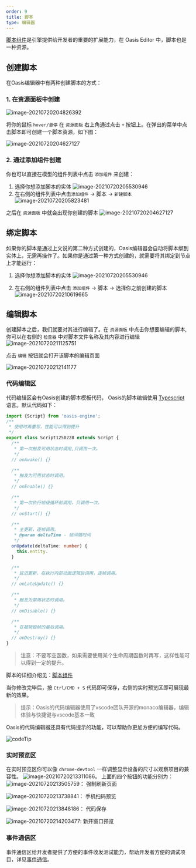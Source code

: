```yaml
---
order: 9
title: 脚本
type: 编辑器
---
```


[脚本组件](${docs}script-cn)是引擎提供给开发者的重要的扩展能力，在 Oasis Editor 中，脚本也是一种资源。


## 创建脚本
在Oasis编辑器中有两种创建脚本的方式：
### 1. 在资源面板中创建

![image-20210720204826392](https://gw.alipayobjects.com/zos/OasisHub/728f0e47-ac0f-4bc2-8842-ed524b0d5a1d/image-20210720204826392.png)

将你的鼠标 `hover/悬停` 在 `资源面板` 右上角通过点击 `+` 按钮上。在弹出的菜单中点击脚本即可创建一个脚本资源，如下图：

![image-20210720204627127](https://gw.alipayobjects.com/zos/OasisHub/ba51d8f7-eb03-40c2-8bf1-2bcc6e59808e/image-20210720204627127.png)

### 2. 通过添加组件创建

你也可以直接在模型的组件列表中点击 `添加组件` 来创建：
1. 选择你想添加脚本的实体
   ![image-20210720205530946](https://gw.alipayobjects.com/zos/OasisHub/3f66f051-0a7e-4ef9-b4c6-041996ff590e/image-20210720205530946.png)
2. 在右侧的组件列表中点击`添加组件` -> 脚本 ->  `新建脚本`
  ![image-20210720205823481](https://gw.alipayobjects.com/zos/OasisHub/248110c9-bdbe-42a4-acea-78b2880f64c5/image-20210720205823481.png)

之后在 `资源面板` 中就会出现你创建的脚本
![image-20210720204627127](https://gw.alipayobjects.com/zos/OasisHub/ba51d8f7-eb03-40c2-8bf1-2bcc6e59808e/image-20210720204627127.png)

## 绑定脚本
如果你的脚本是通过上文说的第二种方式创建的，Oasis编辑器会自动将脚本绑到实体上，无需再操作了。如果你是通过第一种方式创建的，就需要将其绑定到节点上才能运行：
1. 选择你想添加脚本的实体
   ![image-20210720205530946](https://gw.alipayobjects.com/zos/OasisHub/3f66f051-0a7e-4ef9-b4c6-041996ff590e/image-20210720205530946.png)

2. 在右侧的组件列表中点击 `添加组件` -> 脚本 -> 选择你之前创建的脚本
  ![image-20210720210619665](https://gw.alipayobjects.com/zos/OasisHub/dfe4d6f1-7c65-449e-baa0-70eed9a4971c/image-20210720210619665.png)

## 编辑脚本

创建脚本之后，我们就要对其进行编辑了。在 `资源面板` 中点击你想要编辑的脚本, 你可以在右侧的 `检查器` 中对脚本文件名称及其内容进行编辑
![image-20210720211125751](https://gw.alipayobjects.com/zos/OasisHub/4f554dec-faef-4720-a1b1-d707c8ed3e89/image-20210720211125751.png)

点击 `编辑` 按钮就会打开该脚本的编辑页面

![image-20210720212141177](https://gw.alipayobjects.com/zos/OasisHub/a7a07bf4-bafb-44fb-b388-c9ddb776b704/image-20210720212141177.png)

### 代码编辑区
代码编辑区会有Oasis创建的脚本模板代码， Oasis的脚本编辑使用 [Typescript](https://www.typescriptlang.org/) 语言。默认代码如下：
```typescript
import {Script} from 'oasis-engine';
/**
 * 使用时再重写，性能可以得到提升
 */
export class Script1250228 extends Script {
  /**
   * 第一次触发可用状态时调用,只调用一次。
   */
  // onAwake() {}

  /**
   * 触发为可用状态时调用。
   */
  // onEnable() {}

  /**
   * 第一次执行帧级循环前调用，只调用一次。
   */
  // onStart() {}

  /**
   * 主更新，逐帧调用。
   * @param deltaTime - 帧间隔时间
   */
  onUpdate(deltaTime: number) {
    this.entity.
  }

  /**
   * 延迟更新，在执行内部动画逻辑后调用，逐帧调用。
   */
  // onLateUpdate() {}

  /**
   * 触发为禁用状态时调用。
   */
  // onDisable() {}

  /**
   * 在被销毁帧的最后调用。
   */
  // onDestroy() {}
}
```

> 注意：不要写空函数，如果需要使用某个生命周期函数时再写，这样性能可以得到一定的提升。

脚本的详细介绍见：[脚本组件](${docs}script-cn)

当你修改完毕后，按 `Ctrl/CMD + S` 代码即可保存，右侧的实时预览区即可展现最新的效果。


> 提示：Oasis的代码编辑器使用了vscode团队开源的monaco编辑器，编辑体验与快捷键与vscode基本一致

Oasis的代码编辑器还具有代码提示的功能，可以帮助你更加方便的编写代码。

![codeTip](https://gw.alipayobjects.com/zos/OasisHub/d8f14771-df23-4faf-bb22-6644aeb30df9/codeTip.gif)


### 实时预览区
在实时预览区你可以像 `chrome-devtool` 一样调整显示设备的尺寸以观察项目的兼容性。
![image-20210720213311086](https://gw.alipayobjects.com/zos/OasisHub/f6f7e38a-8562-4678-8325-17337808b778/image-20210720213311086.png)。
上面的四个按钮的功能分别为：
![image-20210720213505759](https://gw.alipayobjects.com/zos/OasisHub/4d9b1330-38d7-4ee6-8621-75a0ff3a20c1/image-20210720213505759.png)： 强制刷新页面

![image-20210720213738841](https://gw.alipayobjects.com/zos/OasisHub/71b86746-f893-49f4-a492-3355aa14518f/image-20210720213738841.png)： 手机扫码预览

![image-20210720213848186](https://gw.alipayobjects.com/zos/OasisHub/65e41eb5-b711-40b3-a92f-5b9f324e1e62/image-20210720213848186.png)： 代码保存

![image-20210720214203477](https://gw.alipayobjects.com/zos/OasisHub/ecd1cf70-8b75-43f6-b630-6de300536d94/image-20210720214203477.png): 新开窗口预览


### 事件通信区
事件通信区给开发者提供了方便的事件收发测试能力，帮助开发者方便的调试项目，详见[事件通信](${docs}editor-script-communication-cn)。
